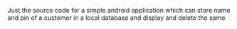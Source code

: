 Just the source code for a simple android application which can store name and pin of a customer in a local database and display and delete the same

